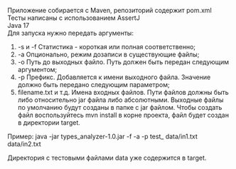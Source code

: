 Приложение собирается с Maven, репозиторий содержит pom.xml  
Тесты написаны с использованием AssertJ  
Java 17  
Для запуска нужно передать аргументы:  
1. -s и -f Статистика - короткая или полная соответственно;
2. -a Опционально, режим дозаписи в существующие файлы;
3. -o Путь до выходных файло. Путь должен быть передан следующим аргументом;
4. -p Префикс. Добавляется к имени выходного файла. Значение должно быть передано следующим параметром;
5. filename.txt и т.д. Имена входных файлов. Пути файлов должны быть либо относительно jar файла либо абсолютными. Выходные файлы по умолчанию будут созданы в папке с jar файлом.
Чтобы создать файл воспользуйтесь mvn install в корне проекта, файл будет создан в директории target.

Пример: java -jar types_analyzer-1.0.jar -f -a -p test_ data/in1.txt data/in2.txt  

Директория с тестовыми файлами data уже содержится в target.



